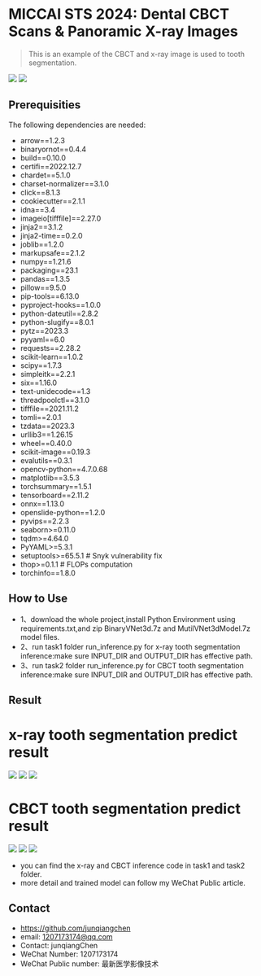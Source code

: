 # MICCAI STS 2024: Dental CBCT Scans & Panoramic X-ray Images
> This is an example of the CBCT and x-ray image is used to tooth segmentation.

![](cbct_logo.JPG)
![](x-ray_logo.JPG)

## Prerequisities
The following dependencies are needed:
- arrow==1.2.3
- binaryornot==0.4.4
- build==0.10.0
- certifi==2022.12.7
- chardet==5.1.0
- charset-normalizer==3.1.0
- click==8.1.3
- cookiecutter==2.1.1
- idna==3.4
- imageio[tifffile]==2.27.0
- jinja2==3.1.2
- jinja2-time==0.2.0
- joblib==1.2.0
- markupsafe==2.1.2
- numpy==1.21.6
- packaging==23.1
- pandas==1.3.5
- pillow==9.5.0
- pip-tools==6.13.0
- pyproject-hooks==1.0.0
- python-dateutil==2.8.2
- python-slugify==8.0.1
- pytz==2023.3
- pyyaml==6.0
- requests==2.28.2
- scikit-learn==1.0.2
- scipy==1.7.3
- simpleitk==2.2.1
- six==1.16.0
- text-unidecode==1.3
- threadpoolctl==3.1.0
- tifffile==2021.11.2
- tomli==2.0.1
- tzdata==2023.3
- urllib3==1.26.15
- wheel==0.40.0
- scikit-image==0.19.3
- evalutils==0.3.1
- opencv-python==4.7.0.68
- matplotlib==3.5.3
- torchsummary==1.5.1
- tensorboard==2.11.2
- onnx==1.13.0
- openslide-python==1.2.0
- pyvips==2.2.3
- seaborn>=0.11.0
- tqdm>=4.64.0
- PyYAML>=5.3.1
- setuptools>=65.5.1 # Snyk vulnerability fix
- thop>=0.1.1  # FLOPs computation
- torchinfo==1.8.0

## How to Use
* 1、download the whole project,install Python Environment using requirements.txt,and zip BinaryVNet3d.7z and MutilVNet3dModel.7z model files.
* 2、run task1 folder run_inference.py for x-ray tooth segmentation inference:make sure INPUT_DIR and OUTPUT_DIR has effective path.
* 3、run task2 folder run_inference.py for CBCT tooth segmentation inference:make sure INPUT_DIR and OUTPUT_DIR has effective path.

## Result

#  x-ray tooth segmentation predict result
![](task1_leadboard.JPG)
![](2d_图片1.png)
![](2d_图片1mask.png)
#  CBCT tooth segmentation predict result
![](task2_leadboard.JPG)
![](3d_图片1.png)
![](3d_图片2.png)

* you can find the x-ray and CBCT inference code in task1 and task2 folder.
* more detail and trained model can follow my WeChat Public article.

## Contact
* https://github.com/junqiangchen
* email: 1207173174@qq.com
* Contact: junqiangChen
* WeChat Number: 1207173174
* WeChat Public number: 最新医学影像技术
